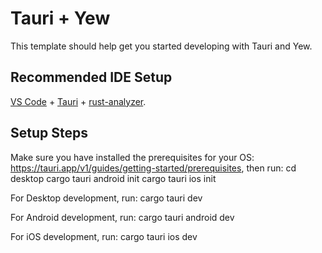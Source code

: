 # Tauri + Yew

This template should help get you started developing with Tauri and Yew.

## Recommended IDE Setup

[VS Code](https://code.visualstudio.com/) + [Tauri](https://marketplace.visualstudio.com/items?itemName=tauri-apps.tauri-vscode) + [rust-analyzer](https://marketplace.visualstudio.com/items?itemName=rust-lang.rust-analyzer).

## Setup Steps
Make sure you have installed the prerequisites for your OS: https://tauri.app/v1/guides/getting-started/prerequisites, then run:
  cd desktop
  cargo tauri android init
  cargo tauri ios init

For Desktop development, run:
  cargo tauri dev

For Android development, run:
  cargo tauri android dev

For iOS development, run:
  cargo tauri ios dev

